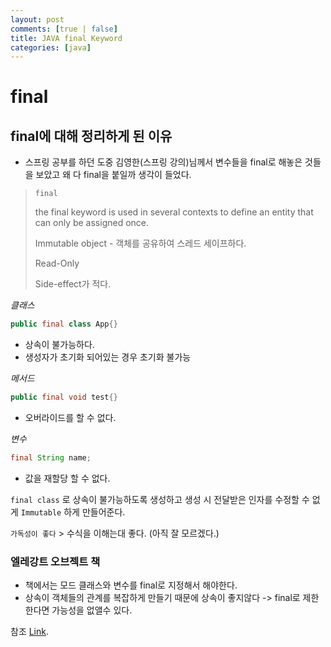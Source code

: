 ```yaml
---
layout: post
comments: [true | false]
title: JAVA final Keyword
categories: [java]
---
```


# final

## final에 대해 정리하게 된 이유

- 스프링 공부를 하던 도중 김영한(스프링 강의)님께서 변수들을 final로 해놓은 것들을 보았고 왜 다 final을 붙일까 생각이 들었다.


> ```final```
> 
> the final keyword is used in several contexts to define an entity that can only be assigned once. 
>
>Immutable object - 객체를 공유하여 스레드 세이프하다.
>
>Read-Only
>
>Side-effect가 적다.
>

_클래스_ 
```java
public final class App{}
````
- 상속이 불가능하다.
- 생성자가 초기화 되어있는 경우 초기화 불가능

_메서드_
```java
public final void test{}
````
- 오버라이드를 할 수 없다.

_변수_
```java
final String name;
````
- 값을 재할당 할 수 없다.


```final class``` 로 상속이 불가능하도록 생성하고 생성 시 전달받은 인자를 수정할 수 없게 ```Immutable``` 하게 만들어준다.

```가독성이 좋다``` > 수식을 이해는대 좋다. (아직 잘 모르겠다.)


### 엘레강트 오브젝트 책
- 책에서는 모드 클래스와 변수를 final로 지정해서 해야한다.
- 상속이 객체들의 관계를 복잡하게 만들기 때문에 상속이 좋지않다 -> final로 제한한다면 가능성을 없앨수 있다.

참조 [Link](https://makemethink.tistory.com/184).

